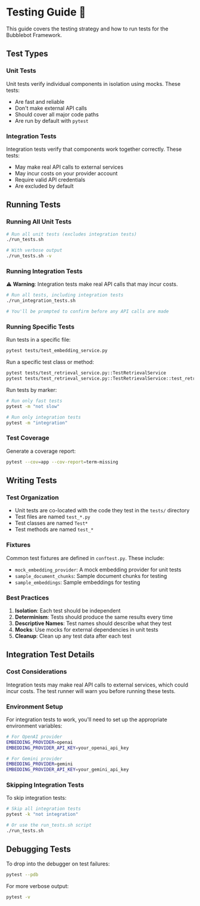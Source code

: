 # Testing Guide 🧪

This guide covers the testing strategy and how to run tests for the Bubblebot Framework.

## Test Types

### Unit Tests

Unit tests verify individual components in isolation using mocks. These tests:
- Are fast and reliable
- Don't make external API calls
- Should cover all major code paths
- Are run by default with `pytest`

### Integration Tests

Integration tests verify that components work together correctly. These tests:
- May make real API calls to external services
- May incur costs on your provider account
- Require valid API credentials
- Are excluded by default

## Running Tests

### Running All Unit Tests

```bash
# Run all unit tests (excludes integration tests)
./run_tests.sh

# With verbose output
./run_tests.sh -v
```

### Running Integration Tests

⚠️ **Warning**: Integration tests make real API calls that may incur costs.

```bash
# Run all tests, including integration tests
./run_integration_tests.sh

# You'll be prompted to confirm before any API calls are made
```

### Running Specific Tests

Run tests in a specific file:
```bash
pytest tests/test_embedding_service.py
```

Run a specific test class or method:
```bash
pytest tests/test_retrieval_service.py::TestRetrievalService
pytest tests/test_retrieval_service.py::TestRetrievalService::test_retrieve_context_success
```

Run tests by marker:
```bash
# Run only fast tests
pytest -m "not slow"

# Run only integration tests
pytest -m "integration"
```

### Test Coverage

Generate a coverage report:
```bash
pytest --cov=app --cov-report=term-missing
```

## Writing Tests

### Test Organization

- Unit tests are co-located with the code they test in the `tests/` directory
- Test files are named `test_*.py`
- Test classes are named `Test*`
- Test methods are named `test_*`

### Fixtures

Common test fixtures are defined in `conftest.py`. These include:

- `mock_embedding_provider`: A mock embedding provider for unit tests
- `sample_document_chunks`: Sample document chunks for testing
- `sample_embeddings`: Sample embeddings for testing

### Best Practices

1. **Isolation**: Each test should be independent
2. **Determinism**: Tests should produce the same results every time
3. **Descriptive Names**: Test names should describe what they test
4. **Mocks**: Use mocks for external dependencies in unit tests
5. **Cleanup**: Clean up any test data after each test

## Integration Test Details

### Cost Considerations

Integration tests may make real API calls to external services, which could incur costs. The test runner will warn you before running these tests.

### Environment Setup

For integration tests to work, you'll need to set up the appropriate environment variables:

```bash
# For OpenAI provider
EMBEDDING_PROVIDER=openai
EMBEDDING_PROVIDER_API_KEY=your_openai_api_key

# For Gemini provider
EMBEDDING_PROVIDER=gemini
EMBEDDING_PROVIDER_API_KEY=your_gemini_api_key
```

### Skipping Integration Tests

To skip integration tests:

```bash
# Skip all integration tests
pytest -k "not integration"

# Or use the run_tests.sh script
./run_tests.sh
```

## Debugging Tests

To drop into the debugger on test failures:

```bash
pytest --pdb
```

For more verbose output:

```bash
pytest -v
